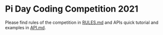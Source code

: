 # Pi Day Coding Competition 2021

Please find rules of the competition in [RULES.md](https://github.com/Pi-Campus/team_53/blob/main/RULES.md) and APIs quick tutorial and examples in [API.md](https://github.com/Pi-Campus/team_53/blob/main/API.md).
